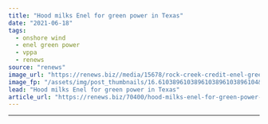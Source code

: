 ```yaml
---
title: "Hood milks Enel for green power in Texas"
date: "2021-06-18"
tags: 
  - onshore wind
  - enel green power
  - vppa
  - renews
source: "renews"
image_url: "https://renews.biz//media/15678/rock-creek-credit-enel-green-power.jpg?mode=crop&width=770&heightratio=0.6103896103896103896103896104&slimmage=true"
image_fp: "/assets/img/post_thumbnails/16.6103896103896103896103896104&slimmage=true"
lead: "Hood milks Enel for green power in Texas"
article_url: "https://renews.biz/70400/hood-milks-enel-for-green-power-in-texas/"
---
```


---
